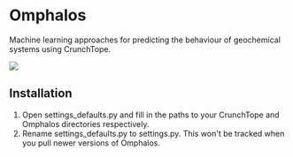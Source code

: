 # Omphalos
Machine learning approaches for predicting the behaviour of geochemical systems using CrunchTope.

![](https://images.unsplash.com/photo-1543370049-4c151e43a561?ixlib=rb-1.2.1&ixid=eyJhcHBfaWQiOjEyMDd9&auto=format&fit=crop&w=1950&q=80)

## Installation

1. Open settings_defaults.py and fill in the paths to your CrunchTope and Omphalos directories respectively.
2. Rename settings_defaults.py to settings.py. This won't be tracked when you pull newer versions of Omphalos.